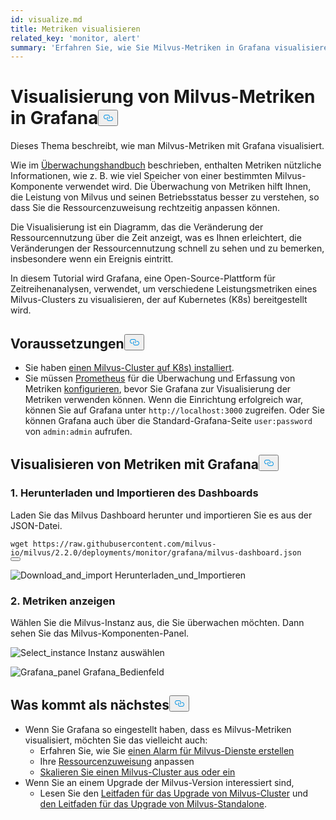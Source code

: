 ```yaml
---
id: visualize.md
title: Metriken visualisieren
related_key: 'monitor, alert'
summary: 'Erfahren Sie, wie Sie Milvus-Metriken in Grafana visualisieren können.'
---
```

<h1 id="Visualize-Milvus-Metrics-in-Grafana" class="common-anchor-header">Visualisierung von Milvus-Metriken in Grafana<button data-href="#Visualize-Milvus-Metrics-in-Grafana" class="anchor-icon" translate="no">
      <svg translate="no"
        aria-hidden="true"
        focusable="false"
        height="20"
        version="1.1"
        viewBox="0 0 16 16"
        width="16"
      >
        <path
          fill="#0092E4"
          fill-rule="evenodd"
          d="M4 9h1v1H4c-1.5 0-3-1.69-3-3.5S2.55 3 4 3h4c1.45 0 3 1.69 3 3.5 0 1.41-.91 2.72-2 3.25V8.59c.58-.45 1-1.27 1-2.09C10 5.22 8.98 4 8 4H4c-.98 0-2 1.22-2 2.5S3 9 4 9zm9-3h-1v1h1c1 0 2 1.22 2 2.5S13.98 12 13 12H9c-.98 0-2-1.22-2-2.5 0-.83.42-1.64 1-2.09V6.25c-1.09.53-2 1.84-2 3.25C6 11.31 7.55 13 9 13h4c1.45 0 3-1.69 3-3.5S14.5 6 13 6z"
        ></path>
      </svg>
    </button></h1><p>Dieses Thema beschreibt, wie man Milvus-Metriken mit Grafana visualisiert.</p>
<p>Wie im <a href="/docs/de/v2.4.x/monitor.md">Überwachungshandbuch</a> beschrieben, enthalten Metriken nützliche Informationen, wie z. B. wie viel Speicher von einer bestimmten Milvus-Komponente verwendet wird. Die Überwachung von Metriken hilft Ihnen, die Leistung von Milvus und seinen Betriebsstatus besser zu verstehen, so dass Sie die Ressourcenzuweisung rechtzeitig anpassen können.</p>
<p>Die Visualisierung ist ein Diagramm, das die Veränderung der Ressourcennutzung über die Zeit anzeigt, was es Ihnen erleichtert, die Veränderungen der Ressourcennutzung schnell zu sehen und zu bemerken, insbesondere wenn ein Ereignis eintritt.</p>
<p>In diesem Tutorial wird Grafana, eine Open-Source-Plattform für Zeitreihenanalysen, verwendet, um verschiedene Leistungsmetriken eines Milvus-Clusters zu visualisieren, der auf Kubernetes (K8s) bereitgestellt wird.</p>
<h2 id="Prerequisites" class="common-anchor-header">Voraussetzungen<button data-href="#Prerequisites" class="anchor-icon" translate="no">
      <svg translate="no"
        aria-hidden="true"
        focusable="false"
        height="20"
        version="1.1"
        viewBox="0 0 16 16"
        width="16"
      >
        <path
          fill="#0092E4"
          fill-rule="evenodd"
          d="M4 9h1v1H4c-1.5 0-3-1.69-3-3.5S2.55 3 4 3h4c1.45 0 3 1.69 3 3.5 0 1.41-.91 2.72-2 3.25V8.59c.58-.45 1-1.27 1-2.09C10 5.22 8.98 4 8 4H4c-.98 0-2 1.22-2 2.5S3 9 4 9zm9-3h-1v1h1c1 0 2 1.22 2 2.5S13.98 12 13 12H9c-.98 0-2-1.22-2-2.5 0-.83.42-1.64 1-2.09V6.25c-1.09.53-2 1.84-2 3.25C6 11.31 7.55 13 9 13h4c1.45 0 3-1.69 3-3.5S14.5 6 13 6z"
        ></path>
      </svg>
    </button></h2><ul>
<li>Sie haben <a href="/docs/de/v2.4.x/install_cluster-helm.md">einen Milvus-Cluster auf K8s) installiert</a>.</li>
<li>Sie müssen <a href="/docs/de/v2.4.x/monitor.md">Prometheus</a> für die Überwachung und Erfassung von Metriken <a href="/docs/de/v2.4.x/monitor.md">konfigurieren</a>, bevor Sie Grafana zur Visualisierung der Metriken verwenden können. Wenn die Einrichtung erfolgreich war, können Sie auf Grafana unter <code translate="no">http://localhost:3000</code> zugreifen. Oder Sie können Grafana auch über die Standard-Grafana-Seite <code translate="no">user:password</code> von <code translate="no">admin:admin</code> aufrufen.</li>
</ul>
<h2 id="Visualize-metrics-using-Grafana" class="common-anchor-header">Visualisieren von Metriken mit Grafana<button data-href="#Visualize-metrics-using-Grafana" class="anchor-icon" translate="no">
      <svg translate="no"
        aria-hidden="true"
        focusable="false"
        height="20"
        version="1.1"
        viewBox="0 0 16 16"
        width="16"
      >
        <path
          fill="#0092E4"
          fill-rule="evenodd"
          d="M4 9h1v1H4c-1.5 0-3-1.69-3-3.5S2.55 3 4 3h4c1.45 0 3 1.69 3 3.5 0 1.41-.91 2.72-2 3.25V8.59c.58-.45 1-1.27 1-2.09C10 5.22 8.98 4 8 4H4c-.98 0-2 1.22-2 2.5S3 9 4 9zm9-3h-1v1h1c1 0 2 1.22 2 2.5S13.98 12 13 12H9c-.98 0-2-1.22-2-2.5 0-.83.42-1.64 1-2.09V6.25c-1.09.53-2 1.84-2 3.25C6 11.31 7.55 13 9 13h4c1.45 0 3-1.69 3-3.5S14.5 6 13 6z"
        ></path>
      </svg>
    </button></h2><h3 id="1-Download-and-import-dashboard" class="common-anchor-header">1. Herunterladen und Importieren des Dashboards</h3><p>Laden Sie das Milvus Dashboard herunter und importieren Sie es aus der JSON-Datei.</p>
<pre><code translate="no">wget https://raw.githubusercontent.com/milvus-io/milvus/2.2.0/deployments/monitor/grafana/milvus-dashboard.json
<button class="copy-code-btn"></button></code></pre>
<p>
  
   <span class="img-wrapper"> <img translate="no" src="/docs/v2.4.x/assets/import_dashboard.png" alt="Download_and_import" class="doc-image" id="download_and_import" />
   </span> <span class="img-wrapper"> <span>Herunterladen_und_Importieren</span> </span></p>
<h3 id="2-View-metrics" class="common-anchor-header">2. Metriken anzeigen</h3><p>Wählen Sie die Milvus-Instanz aus, die Sie überwachen möchten. Dann sehen Sie das Milvus-Komponenten-Panel.</p>
<p>
  
   <span class="img-wrapper"> <img translate="no" src="/docs/v2.4.x/assets/grafana_select.png" alt="Select_instance" class="doc-image" id="select_instance" />
   </span> <span class="img-wrapper"> <span>Instanz auswählen</span> </span></p>
<p>
  
   <span class="img-wrapper"> <img translate="no" src="/docs/v2.4.x/assets/grafana_panel.png" alt="Grafana_panel" class="doc-image" id="grafana_panel" />
   </span> <span class="img-wrapper"> <span>Grafana_Bedienfeld</span> </span></p>
<h2 id="Whats-next" class="common-anchor-header">Was kommt als nächstes<button data-href="#Whats-next" class="anchor-icon" translate="no">
      <svg translate="no"
        aria-hidden="true"
        focusable="false"
        height="20"
        version="1.1"
        viewBox="0 0 16 16"
        width="16"
      >
        <path
          fill="#0092E4"
          fill-rule="evenodd"
          d="M4 9h1v1H4c-1.5 0-3-1.69-3-3.5S2.55 3 4 3h4c1.45 0 3 1.69 3 3.5 0 1.41-.91 2.72-2 3.25V8.59c.58-.45 1-1.27 1-2.09C10 5.22 8.98 4 8 4H4c-.98 0-2 1.22-2 2.5S3 9 4 9zm9-3h-1v1h1c1 0 2 1.22 2 2.5S13.98 12 13 12H9c-.98 0-2-1.22-2-2.5 0-.83.42-1.64 1-2.09V6.25c-1.09.53-2 1.84-2 3.25C6 11.31 7.55 13 9 13h4c1.45 0 3-1.69 3-3.5S14.5 6 13 6z"
        ></path>
      </svg>
    </button></h2><ul>
<li>Wenn Sie Grafana so eingestellt haben, dass es Milvus-Metriken visualisiert, möchten Sie das vielleicht auch:<ul>
<li>Erfahren Sie, wie Sie <a href="/docs/de/v2.4.x/alert.md">einen Alarm für Milvus-Dienste erstellen</a></li>
<li>Ihre <a href="/docs/de/v2.4.x/allocate.md">Ressourcenzuweisung</a> anpassen</li>
<li><a href="/docs/de/v2.4.x/scaleout.md">Skalieren Sie einen Milvus-Cluster aus oder ein</a></li>
</ul></li>
<li>Wenn Sie an einem Upgrade der Milvus-Version interessiert sind,<ul>
<li>Lesen Sie den <a href="/docs/de/v2.4.x/upgrade_milvus_cluster-operator.md">Leitfaden für das Upgrade von Milvus-Cluster</a> und <a href="/docs/de/v2.4.x/upgrade_milvus_standalone-operator.md">den Leitfaden für das Upgrade von Milvus-Standalone</a>.</li>
</ul></li>
</ul>
